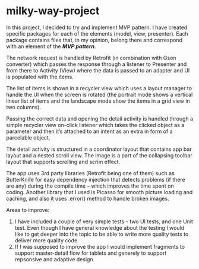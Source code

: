 # milky-way-project
<p>In this project, I decided to try and implement MVP pattern. I have created specific packages for each of the elements (model, view, presenter). Each package contains files that, in my opinion, belong there and correspond with an element of the <i><b>MVP pattern</b></i>.</p>
<p>The network request is handled by Retrofit (in combination with Gson converter) which passes the response through a listener to Presenter and from there to Activity (View) where the data is passed to an adapter and UI is populated with the items.</p>
<p>The list of items is shown in a recycler view which uses a layout manager to handle the UI when the screen is rotated (the portrait mode shows a vertical linear list of items and the landscape mode show the items in a grid view in two columns).</p>
<p>Passing the correct data and opening the detail activity is handled through a simple recycler view on-click listener which takes the clicked object as a parameter and then it’s attached to an intent as an extra in form of a parcelable object.</p>
<p>The detail activity is structured in a coordinator layout that contains app bar layout and a nested scroll view. The image is a part of the collapsing toolbar layout that supports scrolling and scrim effect.</p>
<p>The app uses 3rd party libraries (Retrofit being one of them) such as ButterKnife for easy dependency injection that detects problems (if there are any) during the compile time – which improves the time spent on coding. Another library that I used is Picasso for smooth picture loading and caching, and also it uses .error() method to handle broken images.</p>
<p>Areas to improve:
<ol>
<li>I have included a couple of very simple tests – two UI tests, and one Unit test. Even though I have general knowledge about the testing I would like to get deeper into the topic to be able to write more quality tests to deliver more quality code.</li>
<li>If I was supposed to improve the app I would implement fragments to support master-detail flow for tablets and generely to support repsonsive and adaptive design.</li>
</ol></p>

